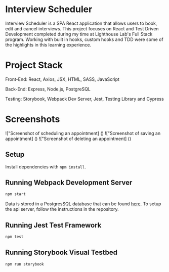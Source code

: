 # Interview Scheduler

Interview Scheduler is a SPA React application that allows users to book, edit and cancel interviews. This project focuses on React and Test Driven Development completed during my time at Lighthouse Lab's Full Stack program. Working with built in hooks, custom hooks and TDD were some of the highlights in this learning experience.

# Project Stack
Front-End: React, Axios, JSX, HTML, SASS, JavaScript

Back-End: Express, Node.js, PostgreSQL

Testing: Storybook, Webpack Dev Server, Jest, Testing Library and Cypress

# Screenshots

!["Screenshot of scheduling an appointment] ()
!["Screenshot of saving an appointment] ()
!["Screenshot of deleting an appointment] ()

## Setup

Install dependencies with `npm install`.

## Running Webpack Development Server

```sh
npm start
```

Data is stored in a PostgresSQL database that can be found [here](https://github.com/Nachosonfriday/scheduler-api). To setup the api server, follow the instructions in the repository.

## Running Jest Test Framework

```sh
npm test
```

## Running Storybook Visual Testbed

```sh
npm run storybook
```
